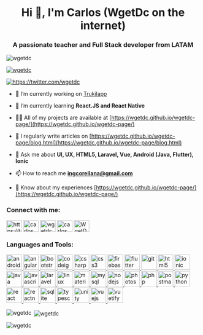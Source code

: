 <h1 align="center">Hi 👋, I'm Carlos (WgetDc on the internet)</h1>
<h3 align="center">A passionate teacher and Full Stack developer from LATAM</h3>

<p align="left"> <img src="https://komarev.com/ghpvc/?username=wgetdc&label=Profile%20views&color=0e75b6&style=flat" alt="wgetdc" /> </p>

<p align="left"> <a href="https://github.com/ryo-ma/github-profile-trophy"><img src="https://github-profile-trophy.vercel.app/?username=wgetdc" alt="wgetdc" /></a> </p>

<p align="left"> <a href="https://twitter.com/https://twitter.com/wgetdc" target="blank"><img src="https://img.shields.io/twitter/follow/https://twitter.com/wgetdc?logo=twitter&style=for-the-badge" alt="https://twitter.com/wgetdc" /></a> </p>

- 🔭 I’m currently working on [Trukilapp](https://trukilapp.cl/)

- 🌱 I’m currently learning **React.JS and React Native**

- 👨‍💻 All of my projects are available at [https://wgetdc.github.io/wgetdc-page/](https://wgetdc.github.io/wgetdc-page/)

- 📝 I regularly write articles on [https://wgetdc.github.io/wgetdc-page/blog.html](https://wgetdc.github.io/wgetdc-page/blog.html)

- 💬 Ask me about **UI, UX, HTML5, Laravel, Vue, Android (Java, Flutter), Ionic**

- 📫 How to reach me **ingcorellana@gmail.com**

- 📄 Know about my experiences [https://wgetdc.github.io/wgetdc-page/](https://wgetdc.github.io/wgetdc-page/)

<h3 align="left">Connect with me:</h3>
<p align="left">
<a href="https://twitter.com/https://twitter.com/wgetdc" target="blank"><img align="center" src="https://cdn.jsdelivr.net/npm/simple-icons@3.0.1/icons/twitter.svg" alt="https://twitter.com/wgetdc" height="30" width="40" /></a>
<a href="https://linkedin.com/in/carlos alberto orellana soto" target="blank"><img align="center" src="https://cdn.jsdelivr.net/npm/simple-icons@3.0.1/icons/linkedin.svg" alt="carlos alberto orellana soto" height="30" width="40" /></a>
<a href="https://stackoverflow.com/users/wgetdc" target="blank"><img align="center" src="https://cdn.jsdelivr.net/npm/simple-icons@3.0.1/icons/stackoverflow.svg" alt="wgetdc" height="30" width="40" /></a>
<a href="https://www.youtube.com/c/carlos orellana soto" target="blank"><img align="center" src="https://cdn.jsdelivr.net/npm/simple-icons@3.0.1/icons/youtube.svg" alt="carlos orellana soto" height="30" width="40" /></a>
<a href="https://discord.gg/WgetDc #9264" target="blank"><img align="center" src="https://cdn.jsdelivr.net/npm/simple-icons@3.0.1/icons/discord.svg" alt="WgetDc #9264" height="30" width="40" /></a>
</p>

<h3 align="left">Languages and Tools:</h3>
<p align="left"> <a href="https://developer.android.com" target="_blank"> <img src="https://devicons.github.io/devicon/devicon.git/icons/android/android-original-wordmark.svg" alt="android" width="40" height="40"/> </a> <a href="https://angular.io" target="_blank"> <img src="https://devicons.github.io/devicon/devicon.git/icons/angularjs/angularjs-original.svg" alt="angularjs" width="40" height="40"/> </a> <a href="https://getbootstrap.com" target="_blank"> <img src="https://devicons.github.io/devicon/devicon.git/icons/bootstrap/bootstrap-plain.svg" alt="bootstrap" width="40" height="40"/> </a> <a href="https://codeigniter.com" target="_blank"> <img src="https://cdn.worldvectorlogo.com/logos/codeigniter.svg" alt="codeigniter" width="40" height="40"/> </a> <a href="https://www.w3schools.com/cs/" target="_blank"> <img src="https://devicons.github.io/devicon/devicon.git/icons/csharp/csharp-original.svg" alt="csharp" width="40" height="40"/> </a> <a href="https://www.w3schools.com/css/" target="_blank"> <img src="https://devicons.github.io/devicon/devicon.git/icons/css3/css3-original-wordmark.svg" alt="css3" width="40" height="40"/> </a> <a href="https://firebase.google.com/" target="_blank"> <img src="https://www.vectorlogo.zone/logos/firebase/firebase-icon.svg" alt="firebase" width="40" height="40"/> </a> <a href="https://flutter.dev" target="_blank"> <img src="https://www.vectorlogo.zone/logos/flutterio/flutterio-icon.svg" alt="flutter" width="40" height="40"/> </a> <a href="https://git-scm.com/" target="_blank"> <img src="https://www.vectorlogo.zone/logos/git-scm/git-scm-icon.svg" alt="git" width="40" height="40"/> </a> <a href="https://www.w3.org/html/" target="_blank"> <img src="https://devicons.github.io/devicon/devicon.git/icons/html5/html5-original-wordmark.svg" alt="html5" width="40" height="40"/> </a> <a href="https://ionicframework.com" target="_blank"> <img src="https://upload.wikimedia.org/wikipedia/commons/d/d1/Ionic_Logo.svg" alt="ionic" width="40" height="40"/> </a> <a href="https://www.java.com" target="_blank"> <img src="https://devicons.github.io/devicon/devicon.git/icons/java/java-original-wordmark.svg" alt="java" width="40" height="40"/> </a> <a href="https://developer.mozilla.org/en-US/docs/Web/JavaScript" target="_blank"> <img src="https://devicons.github.io/devicon/devicon.git/icons/javascript/javascript-original.svg" alt="javascript" width="40" height="40"/> </a> <a href="https://laravel.com/" target="_blank"> <img src="https://devicons.github.io/devicon/devicon.git/icons/laravel/laravel-plain-wordmark.svg" alt="laravel" width="40" height="40"/> </a> <a href="https://www.linux.org/" target="_blank"> <img src="https://devicons.github.io/devicon/devicon.git/icons/linux/linux-original.svg" alt="linux" width="40" height="40"/> </a> <a href="https://materializecss.com/" target="_blank"> <img src="https://raw.githubusercontent.com/prplx/svg-logos/5585531d45d294869c4eaab4d7cf2e9c167710a9/svg/materialize.svg" alt="materialize" width="40" height="40"/> </a> <a href="https://www.mysql.com/" target="_blank"> <img src="https://devicons.github.io/devicon/devicon.git/icons/mysql/mysql-original-wordmark.svg" alt="mysql" width="40" height="40"/> </a> <a href="https://nodejs.org" target="_blank"> <img src="https://devicons.github.io/devicon/devicon.git/icons/nodejs/nodejs-original-wordmark.svg" alt="nodejs" width="40" height="40"/> </a> <a href="https://www.photoshop.com/en" target="_blank"> <img src="https://devicons.github.io/devicon/devicon.git/icons/photoshop/photoshop-plain.svg" alt="photoshop" width="40" height="40"/> </a> <a href="https://www.php.net" target="_blank"> <img src="https://devicons.github.io/devicon/devicon.git/icons/php/php-original.svg" alt="php" width="40" height="40"/> </a> <a href="https://postman.com" target="_blank"> <img src="https://www.vectorlogo.zone/logos/getpostman/getpostman-icon.svg" alt="postman" width="40" height="40"/> </a> <a href="https://www.python.org" target="_blank"> <img src="https://devicons.github.io/devicon/devicon.git/icons/python/python-original.svg" alt="python" width="40" height="40"/> </a> <a href="https://reactjs.org/" target="_blank"> <img src="https://devicons.github.io/devicon/devicon.git/icons/react/react-original-wordmark.svg" alt="react" width="40" height="40"/> </a> <a href="https://reactnative.dev/" target="_blank"> <img src="https://reactnative.dev/img/header_logo.svg" alt="reactnative" width="40" height="40"/> </a> <a href="https://www.sqlite.org/" target="_blank"> <img src="https://www.vectorlogo.zone/logos/sqlite/sqlite-icon.svg" alt="sqlite" width="40" height="40"/> </a> <a href="https://www.typescriptlang.org/" target="_blank"> <img src="https://devicons.github.io/devicon/devicon.git/icons/typescript/typescript-original.svg" alt="typescript" width="40" height="40"/> </a> <a href="https://unity.com/" target="_blank"> <img src="https://www.vectorlogo.zone/logos/unity3d/unity3d-icon.svg" alt="unity" width="40" height="40"/> </a> <a href="https://vuejs.org/" target="_blank"> <img src="https://devicons.github.io/devicon/devicon.git/icons/vuejs/vuejs-original-wordmark.svg" alt="vuejs" width="40" height="40"/> </a> <a href="https://vuetifyjs.com/en/" target="_blank"> <img src="https://bestofjs.org/logos/vuetify.svg" alt="vuetify" width="40" height="40"/> </a> </p>

<p><img align="left" src="https://github-readme-stats.vercel.app/api/top-langs?username=wgetdc&show_icons=true&locale=en&layout=compact" alt="wgetdc" /></p>

<p>&nbsp;<img align="center" src="https://github-readme-stats.vercel.app/api?username=wgetdc&show_icons=true&locale=en" alt="wgetdc" /></p>

<p><img align="center" src="https://github-readme-streak-stats.herokuapp.com/?user=wgetdc&" alt="wgetdc" /></p>
